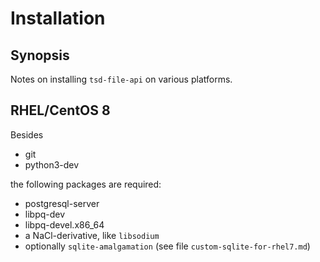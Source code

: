 # Installation

## Synopsis

Notes on installing `tsd-file-api` on various platforms.

## RHEL/CentOS 8

Besides

* git
* python3-dev

the following packages are required:

* postgresql-server
* libpq-dev
* libpq-devel.x86_64
* a NaCl-derivative, like `libsodium`
* optionally `sqlite-amalgamation` (see file `custom-sqlite-for-rhel7.md`)
